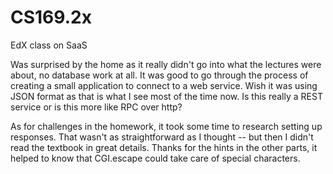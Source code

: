 CS169.2x
========

EdX class on SaaS

Was surprised by the home as it really didn't go into what the lectures were about, no database work at all. It was good to go through the process of creating a small application to connect to a web service.  Wish it was using JSON format as that is what I see most of the time now.  Is this really a REST service or is this more like RPC over http?

As for challenges in the homework, it took some time to research setting up responses.  That wasn't as straightforward as I thought -- but then I didn't read the textbook in great details.  Thanks for the hints in the other parts, it helped to know that CGI.escape could take care of special characters.
